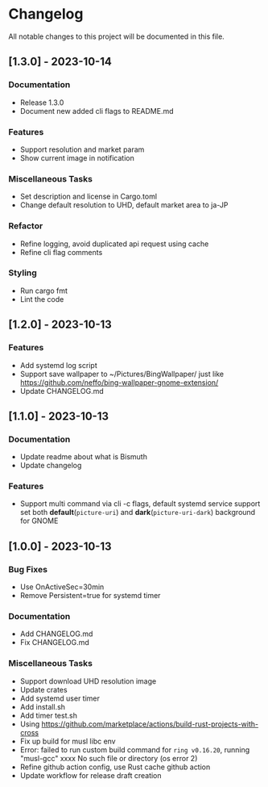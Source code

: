# Changelog

All notable changes to this project will be documented in this file.

## [1.3.0] - 2023-10-14

### Documentation

- Release 1.3.0
- Document new added cli flags to README.md

### Features

- Support resolution and market param
- Show current image in notification

### Miscellaneous Tasks

- Set description and license in Cargo.toml
- Change default resolution to UHD, default market area to ja-JP

### Refactor

- Refine logging, avoid duplicated api request using cache
- Refine cli flag comments

### Styling

- Run cargo fmt
- Lint the code

## [1.2.0] - 2023-10-13

### Features

- Add systemd log script
- Support save wallpaper to ~/Pictures/BingWallpaper/ just like https://github.com/neffo/bing-wallpaper-gnome-extension/
- Update CHANGELOG.md

## [1.1.0] - 2023-10-13

### Documentation

- Update readme about what is Bismuth
- Update changelog

### Features

- Support multi command via cli -c flags, default systemd service support set both **default**(`picture-uri`) and **dark**(`picture-uri-dark`) background for GNOME

## [1.0.0] - 2023-10-13

### Bug Fixes

- Use OnActiveSec=30min
- Remove Persistent=true for systemd timer

### Documentation

- Add CHANGELOG.md
- Fix CHANGELOG.md

### Miscellaneous Tasks

- Support download UHD resolution image
- Update crates
- Add systemd user timer
- Add install.sh
- Add timer test.sh
- Using https://github.com/marketplace/actions/build-rust-projects-with-cross
- Fix up build for musl libc env
- Error: failed to run custom build command for `ring v0.16.20`, running "musl-gcc" xxxx No such file or directory (os error 2)
- Refine github action config, use Rust cache github action
- Update workflow for release draft creation

<!-- generated by git-cliff -->
